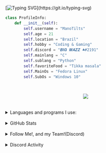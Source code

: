 

[![Typing SVG](https://readme-typing-svg.herokuapp.com?font=Fira+Mono&pause=1000&color=9B18F7&center=true&vCenter=true&width=435&lines=Bem+Vindo+ao+meu+Perfil!;Welcome+to+my+Profile!+;%C2%A1Bienvenido+a+mi+perfil!;%D0%94%D0%BE%D0%B1%D1%80%D0%BE+%D0%BF%D0%BE%D0%B6%D0%B0%D0%BB%D0%BE%D0%B2%D0%B0%D1%82%D1%8C+%D0%B2+%D0%BC%D0%BE%D0%B9+%D0%BF%D1%80%D0%BE%D1%84%D0%B8%D0%BB%D1%8C!)](https://git.io/typing-svg)
 
```py
class ProfileInfo:
    def __init__(self):
        self.username = "ManoTilts"
        self.age = 21
        self.location = "Brazil"
        self.hobby = "Coding & Gaming"
        self.discord = "𝑩𝑰𝑮 𝑴𝑨𝒁𝒁 ♣#2191"
        self.mainlang = "C"
        self.sublang = "Python"
        self.favoriteFood = "Tikka masala"
        self.MainOs = "Fedora Linux"
        self.SubOs = "Windows 10"
```


<br>
<p align="center">
    <kbd>
        <img src="https://thumbs.gfycat.com/MemorableBetterCockroach-size_restricted.gif"></img>
    </kbd>
</p>
<br>

<details>
  <summary>Languages and programs I use:</Summary>
  <br>
    <p align="center">
      <div style="display: inline_block"><br>
        <img align="center" alt="Python" height="40" width="40" src="https://cdn.jsdelivr.net/gh/devicons/devicon/icons/python/python-original.svg">
        <img align="center" alt="Python" height="40" width="40" src="https://cdn.jsdelivr.net/gh/devicons/devicon/icons/c/c-original.svg" />
        <img align="center" alt="Csharp" height="40" width="40" src="https://cdn.jsdelivr.net/gh/devicons/devicon/icons/csharp/csharp-original.svg">
        <img align="center" alt="Python" height="40" width="40" src="https://cdn.jsdelivr.net/gh/devicons/devicon/icons/java/java-original-wordmark.svg" />
        <img align="center" alt="HTML" height="40" width="40" src="https://raw.githubusercontent.com/devicons/devicon/master/icons/html5/html5-original.svg">
        <img align ="center" alt ="Android Studio" height = "40" widht= "40" src="https://cdn.jsdelivr.net/gh/devicons/devicon/icons/linux/linux-original.svg" />
        <img align="center" alt="Python" height="40" width="40" src="https://cdn.jsdelivr.net/gh/devicons/devicon/icons/java/java-original-wordmark.svg" />
        <img align="center" alt="Python" height="40" width="40" src="https://cdn.jsdelivr.net/gh/devicons/devicon/icons/godot/godot-original.svg" />
        <img align="center" alt="Python" height="40" width="40" src="https://cdn.jsdelivr.net/gh/devicons/devicon/icons/unity/unity-original.svg" />
        <img align="center" alt="Python" height="40" width="40" src="https://cdn.jsdelivr.net/gh/devicons/devicon/icons/unrealengine/unrealengine-original.svg" />
        <img align="center" alt="Python" height="40" width="40" src="https://cdn.jsdelivr.net/gh/devicons/devicon/icons/blender/blender-original.svg" />
        <img align="center" alt="Python" height="40" width="40" src="https://cdn.jsdelivr.net/gh/devicons/devicon/icons/photoshop/photoshop-line.svg" />
        <img align="center" alt="Python" height="40" width="40" src="https://cdn.jsdelivr.net/gh/devicons/devicon/icons/premierepro/premierepro-original.svg" />
        <img align="center" alt="Python" height="40" width="40" src="https://cdn.jsdelivr.net/gh/devicons/devicon/icons/aftereffects/aftereffects-original.svg" />
             
  </div>
   </p>
</details>
<br>

<details>
  <summary>GitHub Stats</Summary>
  <div>
  <a href="https://github.com/Bobertkiller">
<!--   <img height="180em" src="https://github-readme-stats.vercel.app/api?username=Bobertkiller&show_icons=true&theme=tokyonight&include_all_commits=true&count_private=true"/> -->
  <img height="180em" src="https://github-readme-stats.vercel.app/api/top-langs/?username=Bobertkiller&layout=compact&langs_count=6&theme=tokyonight"/>
  </a>
</div>


</details>

 <br>
<details>
  <summary>Follow Me!, and my Team!(Discord)</Summary>
  <a href="" target="_blank"><img src="https://img.shields.io/badge/YouTube-FF0000?style=for-the-badge&logo=youtube&logoColor=white" target="_blank"></a>
  <a href="" target="_blank"><img src="https://img.shields.io/badge/-Instagram-%23E4405F?style=for-the-badge&logo=instagram&logoColor=white" target="_blank"></a>
  <a href="https://discord.com/invite/7qK8sfEq2q" target=""><img src="https://img.shields.io/badge/Discord-7289DA?style=for-the-badge&logo=discord&logoColor=white" target="_blank"></a> 
  <a href="mailto:Felipe.Mazzeo.Barbosa@outlook.com"><img src="https://img.shields.io/badge/-Gmail-%23333?style=for-the-badge&logo=gmail&logoColor=white" target="_blank"></a>
  <a href="https://www.linkedin.com/in/felipe-mazzeo-barbosa-4a498a235/" target="_blank"><img src="https://img.shields.io/badge/-LinkedIn-%230077B5?style=for-the-badge&logo=linkedin&logoColor=white" target="_blank"></a> 


</details>
<br>
<details>
    <summary>Discord Activity</summary>
    <p align="center">
        <a href="https://discord.com/users/313056647155286016">
            <img src="https://lanyard.cnrad.dev/api/313056647155286016"></img>
        </a>
    </p>
</details>
</div>
